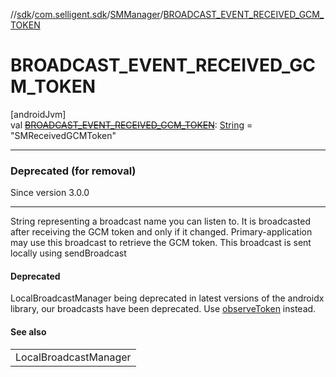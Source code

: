 //[sdk](../../../index.md)/[com.selligent.sdk](../index.md)/[SMManager](index.md)/[BROADCAST_EVENT_RECEIVED_GCM_TOKEN](-b-r-o-a-d-c-a-s-t_-e-v-e-n-t_-r-e-c-e-i-v-e-d_-g-c-m_-t-o-k-e-n.md)

# BROADCAST_EVENT_RECEIVED_GCM_TOKEN

[androidJvm]\
val [~~BROADCAST_EVENT_RECEIVED_GCM_TOKEN~~](-b-r-o-a-d-c-a-s-t_-e-v-e-n-t_-r-e-c-e-i-v-e-d_-g-c-m_-t-o-k-e-n.md): [String](https://developer.android.com/reference/kotlin/java/lang/String.html) = &quot;SMReceivedGCMToken&quot;

---

### Deprecated (for removal)

Since version 3.0.0

---

String representing a broadcast name you can listen to. It is broadcasted after receiving the GCM token and only if it changed. Primary-application may use this broadcast to retrieve the GCM token. This broadcast is sent locally using sendBroadcast

#### Deprecated

LocalBroadcastManager being deprecated in latest versions of the androidx library, our broadcasts have been deprecated. Use [observeToken](../-s-m-observer-manager/observe-token.md) instead.

#### See also

| |
|---|
| LocalBroadcastManager |
